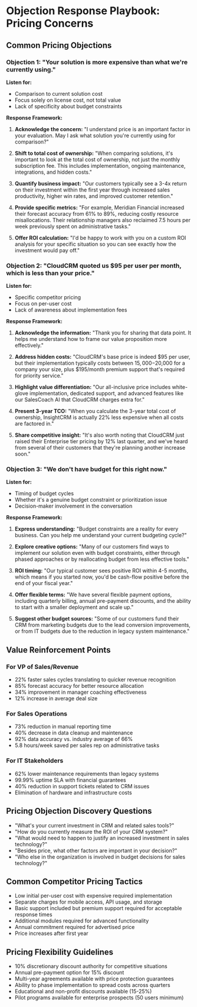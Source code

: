 # Objection Response Playbook: Pricing Concerns

## Common Pricing Objections

### Objection 1: "Your solution is more expensive than what we're currently using."

**Listen for:**
- Comparison to current solution cost
- Focus solely on license cost, not total value
- Lack of specificity about budget constraints

**Response Framework:**
1. **Acknowledge the concern:** "I understand price is an important factor in your evaluation. May I ask what solution you're currently using for comparison?"

2. **Shift to total cost of ownership:** "When comparing solutions, it's important to look at the total cost of ownership, not just the monthly subscription fee. This includes implementation, ongoing maintenance, integrations, and hidden costs."

3. **Quantify business impact:** "Our customers typically see a 3-4x return on their investment within the first year through increased sales productivity, higher win rates, and improved customer retention."

4. **Provide specific metrics:** "For example, Meridian Financial increased their forecast accuracy from 61% to 89%, reducing costly resource misallocations. Their relationship managers also reclaimed 7.5 hours per week previously spent on administrative tasks."

5. **Offer ROI calculation:** "I'd be happy to work with you on a custom ROI analysis for your specific situation so you can see exactly how the investment would pay off."

### Objection 2: "CloudCRM quoted us $95 per user per month, which is less than your price."

**Listen for:**
- Specific competitor pricing
- Focus on per-user cost
- Lack of awareness about implementation fees

**Response Framework:**
1. **Acknowledge the information:** "Thank you for sharing that data point. It helps me understand how to frame our value proposition more effectively."

2. **Address hidden costs:** "CloudCRM's base price is indeed $95 per user, but their implementation typically costs between $15,000-$20,000 for a company your size, plus $195/month premium support that's required for priority service."

3. **Highlight value differentiation:** "Our all-inclusive price includes white-glove implementation, dedicated support, and advanced features like our SalesCoach AI that CloudCRM charges extra for."

4. **Present 3-year TCO:** "When you calculate the 3-year total cost of ownership, InsightCRM is actually 22% less expensive when all costs are factored in."

5. **Share competitive insight:** "It's also worth noting that CloudCRM just raised their Enterprise tier pricing by 12% last quarter, and we've heard from several of their customers that they're planning another increase soon."

### Objection 3: "We don't have budget for this right now."

**Listen for:**
- Timing of budget cycles
- Whether it's a genuine budget constraint or prioritization issue
- Decision-maker involvement in the conversation

**Response Framework:**
1. **Express understanding:** "Budget constraints are a reality for every business. Can you help me understand your current budgeting cycle?"

2. **Explore creative options:** "Many of our customers find ways to implement our solution even with budget constraints, either through phased approaches or by reallocating budget from less effective tools."

3. **ROI timing:** "Our typical customer sees positive ROI within 4-5 months, which means if you started now, you'd be cash-flow positive before the end of your fiscal year."

4. **Offer flexible terms:** "We have several flexible payment options, including quarterly billing, annual pre-payment discounts, and the ability to start with a smaller deployment and scale up."

5. **Suggest other budget sources:** "Some of our customers fund their CRM from marketing budgets due to the lead conversion improvements, or from IT budgets due to the reduction in legacy system maintenance."

## Value Reinforcement Points

### For VP of Sales/Revenue
- 22% faster sales cycles translating to quicker revenue recognition
- 85% forecast accuracy for better resource allocation
- 34% improvement in manager coaching effectiveness
- 12% increase in average deal size

### For Sales Operations
- 73% reduction in manual reporting time
- 40% decrease in data cleanup and maintenance
- 92% data accuracy vs. industry average of 66%
- 5.8 hours/week saved per sales rep on administrative tasks

### For IT Stakeholders
- 62% lower maintenance requirements than legacy systems
- 99.99% uptime SLA with financial guarantees
- 40% reduction in support tickets related to CRM issues
- Elimination of hardware and infrastructure costs

## Pricing Objection Discovery Questions
- "What's your current investment in CRM and related sales tools?"
- "How do you currently measure the ROI of your CRM system?"
- "What would need to happen to justify an increased investment in sales technology?"
- "Besides price, what other factors are important in your decision?"
- "Who else in the organization is involved in budget decisions for sales technology?"

## Common Competitor Pricing Tactics
- Low initial per-user cost with expensive required implementation
- Separate charges for mobile access, API usage, and storage
- Basic support included but premium support required for acceptable response times
- Additional modules required for advanced functionality
- Annual commitment required for advertised price
- Price increases after first year

## Pricing Flexibility Guidelines
- 10% discretionary discount authority for competitive situations
- Annual pre-payment option for 15% discount
- Multi-year agreements available with price protection guarantees
- Ability to phase implementation to spread costs across quarters
- Educational and non-profit discounts available (15-25%)
- Pilot programs available for enterprise prospects (50 users minimum)
